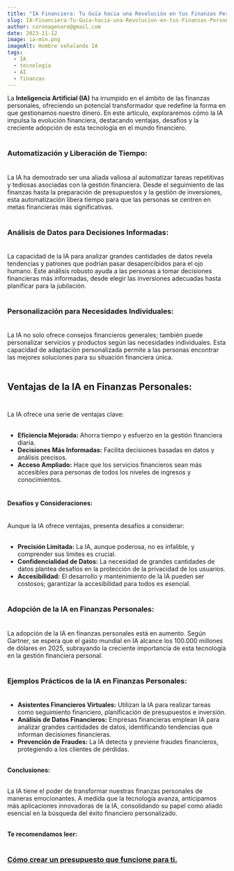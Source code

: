 ```yaml
---
title: "IA Financiera: Tu Guía hacia una Revolución en tus Finanzas Personales."
slug: IA-Financiera-Tu-Guia-hacia-una-Revolucion-en-tus-Finanzas-Personales
author: coronagenaro@gmail.com
date: 2023-11-12
image: ia-min.png
imageAlt: Hombre señalando IA
tags:
  - IA
  - tecnología
  - AI
  - finanzas
---
```

La **Inteligencia Artificial (IA)** ha irrumpido en el ámbito de las finanzas personales, ofreciendo un potencial transformador que redefine la forma en que gestionamos nuestro dinero. En este artículo, exploraremos cómo la IA impulsa la evolución financiera, destacando ventajas, desafíos y la creciente adopción de esta tecnología en el mundo financiero.<br/><br/>

### **Automatización y Liberación de Tiempo:**<br/><br/>

La IA ha demostrado ser una aliada valiosa al automatizar tareas repetitivas y tediosas asociadas con la gestión financiera. Desde el seguimiento de las finanzas hasta la preparación de presupuestos y la gestión de inversiones, esta automatización libera tiempo para que las personas se centren en metas financieras más significativas.<br/><br/>

### **Análisis de Datos para Decisiones Informadas:**<br/><br/>

La capacidad de la IA para analizar grandes cantidades de datos revela tendencias y patrones que podrían pasar desapercibidos para el ojo humano. Este análisis robusto ayuda a las personas a tomar decisiones financieras más informadas, desde elegir las inversiones adecuadas hasta planificar para la jubilación.<br/><br/>

### **Personalización para Necesidades Individuales:**<br/><br/>

La IA no solo ofrece consejos financieros generales; también puede personalizar servicios y productos según las necesidades individuales. Esta capacidad de adaptación personalizada permite a las personas encontrar las mejores soluciones para su situación financiera única.<br/><br/>

## **Ventajas de la IA en Finanzas Personales:**<br/><br/>

La IA ofrece una serie de ventajas clave:<br/><br/>

* **Eficiencia Mejorada:** Ahorra tiempo y esfuerzo en la gestión financiera diaria.
* **Decisiones Más Informadas:** Facilita decisiones basadas en datos y análisis precisos.
* **Acceso Ampliado:** Hace que los servicios financieros sean más accesibles para personas de todos los niveles de ingresos y conocimientos.<br/><br/>

#### **Desafíos y Consideraciones:**<br/><br/>

Aunque la IA ofrece ventajas, presenta desafíos a considerar:<br/><br/>

* **Precisión Limitada:** La IA, aunque poderosa, no es infalible, y comprender sus límites es crucial.
* **Confidencialidad de Datos:** La necesidad de grandes cantidades de datos plantea desafíos en la protección de la privacidad de los usuarios.
* **Accesibilidad:** El desarrollo y mantenimiento de la IA pueden ser costosos; garantizar la accesibilidad para todos es esencial.<br/><br/>

### **Adopción de la IA en Finanzas Personales:**<br/><br/>

La adopción de la IA en finanzas personales está en aumento. Según Gartner, se espera que el gasto mundial en IA alcance los 100.000 millones de dólares en 2025, subrayando la creciente importancia de esta tecnología en la gestión financiera personal.<br/><br/>

### **Ejemplos Prácticos de la IA en Finanzas Personales:**<br/><br/>

* **Asistentes Financieros Virtuales:** Utilizan la IA para realizar tareas como seguimiento financiero, planificación de presupuestos e inversión.
* **Análisis de Datos Financieros:** Empresas financieras emplean IA para analizar grandes cantidades de datos, identificando tendencias que informan decisiones financieras.
* **Prevención de Fraudes:** La IA detecta y previene fraudes financieros, protegiendo a los clientes de pérdidas.<br/><br/>

**Conclusiones:**<br/><br/>

La IA tiene el poder de transformar nuestras finanzas personales de maneras emocionantes. A medida que la tecnología avanza, anticipamos más aplicaciones innovadoras de la IA, consolidando su papel como aliado esencial en la búsqueda del éxito financiero personalizado.<br/><br/>

**Te recomendamos leer:<br/><br/>**

### **[Cómo crear un presupuesto que funcione para ti.](https://oasisfinanciero.com/blog/2023-11-01/como-crear-un-presupuesto-que-funcione-para-ti/)**